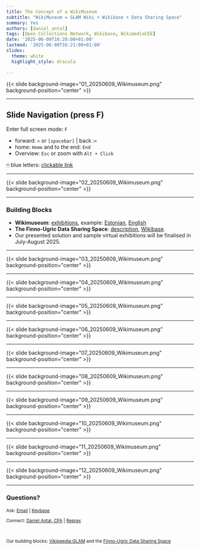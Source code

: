 ```yaml
---
title: The Concept of a WikiMuseum
subtitle: "WikiMuseum = GLAM Wiki + Wikibase + Data Sharing Space"
summary: Yes
authors: [daniel_antal]
tags: [Open Collections Network, Wikibase, WikimediaCEE]
date: '2025-06-09T16:20:00+01:00'
lastmod: '2025-06-09T16:21:00+01:00'
slides:
  theme: white
  highlight_style: dracula
  
---
```


{{< slide background-image="01_20250609_Wikimuseum.png" background-position="center" >}}

---

## Slide Navigation (press F)

Enter full screen mode: `F`


- forward: `️>` or `[spacebar]` | back :️`<`
- home: `Home` and to the end: `End`
- Overview: `Esc` or zoom with `Alt + Click️`

🖱 blue letters: [clickable link](https://reprex.nl/)


---

{{< slide background-image="02_20250609_Wikimuseum.png" background-position="center" >}}

---

### Building Blocks

- **Wikimuseum**: [exhibitions](https://et.wikipedia.org/wiki/Vikipeedia:GLAM), example: [Estonian](https://et.wikisource.org/wiki/Eesti_Loodusmuuseum/N%C3%A4itus/M%C3%BCstiline_%C3%BCrgmeri), [English](https://et.wikisource.org/wiki/Eesti_Loodusmuuseum/N%C3%A4itus/M%C3%BCstiline_%C3%BCrgmeri/ENG)
- **The Finno-Ugric Data Sharing Space**: [description](https://reprex.nl/project/finnougricdataspace/), [Wikibase](https://reprexbase.eu/fu/Main_Page).
- Our presented solution and sample virtual exhibitions will be finalised in July-August 2025.

---
{{< slide background-image="03_20250609_Wikimuseum.png" background-position="center" >}}

---

{{< slide background-image="04_20250609_Wikimuseum.png" background-position="center" >}}

---

{{< slide background-image="05_20250609_Wikimuseum.png" background-position="center" >}}

---

{{< slide background-image="06_20250609_Wikimuseum.png" background-position="center" >}}

---

{{< slide background-image="07_20250609_Wikimuseum.png" background-position="center" >}}

---

{{< slide background-image="08_20250609_Wikimuseum.png" background-position="center" >}}

---

{{< slide background-image="09_20250609_Wikimuseum.png" background-position="center" >}}

---

{{< slide background-image="10_20250609_Wikimuseum.png" background-position="center" >}}

---

{{< slide background-image="11_20250609_Wikimuseum.png" background-position="center" >}}

---

{{< slide background-image="12_20250609_Wikimuseum.png" background-position="center" >}}

---


### Questions?

<p style="font-size:85%" > Ask: <a href="https://reprex.nl/#contact" target="_blank">Email</a> |
<a href="https://keybase.io/team/reprexcommunity" target="_blank">Keybase</a> 
</p>
<p style="font-size:85%" > Connect: 
<a href="https://www.linkedin.com/in/antaldaniel/" target="_blank">Daniel Antal, CFA</a> |
<a href="https://www.linkedin.com/company/68855596" target="_blank">Reprex</a> </p>
</br>
<p style="font-size:85%" > Our building blocks: 
<a href="https://et.wikipedia.org/wiki/Vikipeedia:GLAM" target="_blank">Vikipeedia:GLAM</a> and the
<a href="https://reprexbase.eu/fu/Main_Page" target="_blank">Finno-Ugric Data Sharing Space</a> </p>








